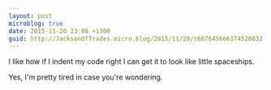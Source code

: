 ```yaml
---
layout: post
microblog: true
date: 2015-11-20 23:08 +1300
guid: http://JacksonOfTrades.micro.blog/2015/11/20/t667645666374520832.html
---
```

I like how if I indent my code right I can get it to look like little spaceships.

Yes, I'm pretty tired in case you're wondering.
